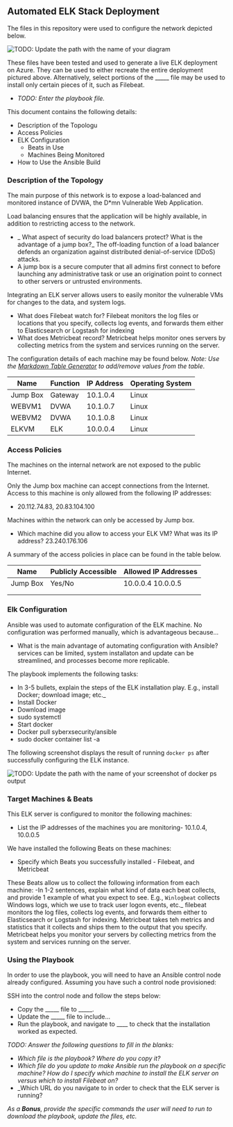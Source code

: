 ## Automated ELK Stack Deployment

The files in this repository were used to configure the network depicted below.

![TODO: Update the path with the name of your diagram](Images/diagram_filename.png)

These files have been tested and used to generate a live ELK deployment on Azure. They can be used to either recreate the entire deployment pictured above. Alternatively, select portions of the _____ file may be used to install only certain pieces of it, such as Filebeat.

  - _TODO: Enter the playbook file._

This document contains the following details:
- Description of the Topologu
- Access Policies
- ELK Configuration
  - Beats in Use
  - Machines Being Monitored
- How to Use the Ansible Build


### Description of the Topology

The main purpose of this network is to expose a load-balanced and monitored instance of DVWA, the D*mn Vulnerable Web Application.

Load balancing ensures that the application will be highly available, in addition to restricting access to the network.
- _ What aspect of security do load balancers protect? What is the advantage of a jump box?_ The off-loading function of a load balancer defends an organization against distributed denial-of-service (DDoS) attacks.
- A jump box is a secure computer that all admins first connect to before launching any administrative task or use an origination point to connect to other servers or untrusted environments.

Integrating an ELK server allows users to easily monitor the vulnerable VMs for changes to the data, and system logs.
- What does Filebeat watch for? Filebeat monitors the log files or locations that you specify, collects  log events, and forwards them either to Elasticsearch or Logstash for indexing
- What does Metricbeat record? Metricbeat helps monitor ones servers by collecting metrics from the system and services running on the server.

The configuration details of each machine may be found below.
_Note: Use the [Markdown Table Generator](http://www.tablesgenerator.com/markdown_tables) to add/remove values from the table_.

| Name     | Function | IP Address | Operating System |
|----------|----------|------------|------------------|
| Jump Box | Gateway  | 10.1.0.4   | Linux            |
| WEBVM1   | DVWA     | 10.1.0.7   | Linux            |
| WEBVM2   | DVWA     | 10.1.0.8   | Linux            |
| ELKVM    | ELK      | 10.0.0.4   | Linux            |

### Access Policies

The machines on the internal network are not exposed to the public Internet. 

Only the Jump box machine can accept connections from the Internet. Access to this machine is only allowed from the following IP addresses:
- 20.112.74.83, 20.83.104.100

Machines within the network can only be accessed by Jump box.
- Which machine did you allow to access your ELK VM? What was its IP address? 23.240.176.106 

A summary of the access policies in place can be found in the table below.

| Name     | Publicly Accessible | Allowed IP Addresses |
|----------|---------------------|----------------------|
| Jump Box | Yes/No              | 10.0.0.4 10.0.0.5    |
|          |                     |                      |
|          |                     |                      |

### Elk Configuration

Ansible was used to automate configuration of the ELK machine. No configuration was performed manually, which is advantageous because...
- What is the main advantage of automating configuration with Ansible? services can be limited, system installaton and update can be streamlined, and processes become more replicable.

The playbook implements the following tasks:
- In 3-5 bullets, explain the steps of the ELK installation play. E.g., install Docker; download image; etc._
- Install Docker
- Download image
- sudo systemctl
- Start docker
- Docker pull syberxsecurity/ansible
- sudo docker container list -a


The following screenshot displays the result of running `docker ps` after successfully configuring the ELK instance.

![TODO: Update the path with the name of your screenshot of docker ps output](Images/docker_ps_output.png)

### Target Machines & Beats
This ELK server is configured to monitor the following machines:
- List the IP addresses of the machines you are monitoring- 10.1.0.4, 10.0.0.5

We have installed the following Beats on these machines:
- Specify which Beats you successfully installed - Filebeat, and Metricbeat

These Beats allow us to collect the following information from each machine:
-In 1-2 sentences, explain what kind of data each beat collects, and provide 1 example of what you expect to see. E.g., `Winlogbeat` collects Windows logs, which we use to track user logon events, etc._ filebeat monitors the log files, collects log events, and forwards them either to Elasticsearch or Logstash for indexing.
Metricbeat takes teh metrics and statistics that it collects and ships them to the output that you specify. Metricbeat helps you monitor your servers by collecting metrics from the system and services running on the server.

### Using the Playbook
In order to use the playbook, you will need to have an Ansible control node already configured. Assuming you have such a control node provisioned: 

SSH into the control node and follow the steps below:
- Copy the _____ file to _____.
- Update the _____ file to include...
- Run the playbook, and navigate to ____ to check that the installation worked as expected.

_TODO: Answer the following questions to fill in the blanks:_
- _Which file is the playbook? Where do you copy it?_
- _Which file do you update to make Ansible run the playbook on a specific machine? How do I specify which machine to install the ELK server on versus which to install Filebeat on?_
- _Which URL do you navigate to in order to check that the ELK server is running?

_As a **Bonus**, provide the specific commands the user will need to run to download the playbook, update the files, etc._
